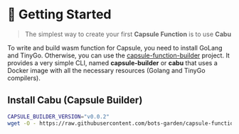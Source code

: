 # 🚀 Getting Started

> The simplest way to create your first **Capsule Function** is to use **Cabu**

To write and build wasm function for Capsule, you need to install GoLang and TinyGo. Otherwise, you can use the [capsule-function-builder](https://github.com/bots-garden/capsule-function-builder) project. It provides a very simple CLI, named **capsule-builder** or **cabu** that uses a Docker image with all the necessary resources (Golang and TinyGo compilers).

## Install **Cabu** (Capsule Builder)

```bash
CAPSULE_BUILDER_VERSION="v0.0.2"
wget -O - https://raw.githubusercontent.com/bots-garden/capsule-function-builder/${CAPSULE_BUILDER_VERSION}/install-capsule-builder.sh | bash
```

